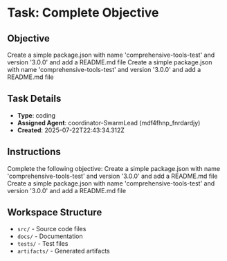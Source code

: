 # Task: Complete Objective

## Objective
Create a simple package.json with name 'comprehensive-tools-test' and version '3.0.0' and add a README.md file Create a simple package.json with name 'comprehensive-tools-test' and version '3.0.0' and add a README.md file

## Task Details
- **Type**: coding
- **Assigned Agent**: coordinator-SwarmLead (mdf4fhnp_fnrdardjy)
- **Created**: 2025-07-22T22:43:34.312Z

## Instructions
Complete the following objective: Create a simple package.json with name 'comprehensive-tools-test' and version '3.0.0' and add a README.md file Create a simple package.json with name 'comprehensive-tools-test' and version '3.0.0' and add a README.md file

## Workspace Structure
- `src/` - Source code files
- `docs/` - Documentation
- `tests/` - Test files
- `artifacts/` - Generated artifacts
